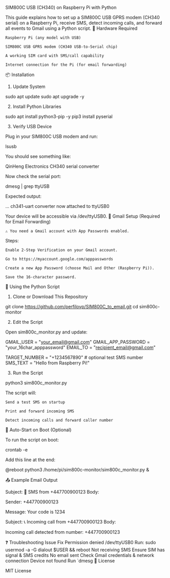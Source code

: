 SIM800C USB (CH340) on Raspberry Pi with Python

This guide explains how to set up a SIM800C USB GPRS modem (CH340 serial) on a Raspberry Pi, receive SMS, detect incoming calls, and forward all events to Gmail using a Python script.
🔧 Hardware Required

    Raspberry Pi (any model with USB)

    SIM800C USB GPRS modem (CH340 USB-to-Serial chip)

    A working SIM card with SMS/call capability

    Internet connection for the Pi (for email forwarding)

📦 Installation
1. Update System

sudo apt update
sudo apt upgrade -y

2. Install Python Libraries

sudo apt install python3-pip -y
pip3 install pyserial

3. Verify USB Device

Plug in your SIM800C USB modem and run:

lsusb

You should see something like:

QinHeng Electronics CH340 serial converter

Now check the serial port:

dmesg | grep ttyUSB

Expected output:

... ch341-uart converter now attached to ttyUSB0

Your device will be accessible via /dev/ttyUSB0.
📧 Gmail Setup (Required for Email Forwarding)

    ⚠️ You need a Gmail account with App Passwords enabled.

Steps:

    Enable 2-Step Verification on your Gmail account.

    Go to https://myaccount.google.com/apppasswords

    Create a new App Password (choose Mail and Other (Raspberry Pi)).

    Save the 16-character password.

🚀 Using the Python Script
1. Clone or Download This Repository

git clone https://github.com/perfilovp/SIM800C_to_email.git
cd sim800c-monitor

2. Edit the Script

Open sim800c_monitor.py and update:

GMAIL_USER = "your_email@gmail.com"
GMAIL_APP_PASSWORD = "your_16char_apppassword"
EMAIL_TO = "recipient_email@gmail.com"

TARGET_NUMBER = "+1234567890"  # optional test SMS number
SMS_TEXT = "Hello from Raspberry Pi!"

3. Run the Script

python3 sim800c_monitor.py

The script will:

    Send a test SMS on startup

    Print and forward incoming SMS

    Detect incoming calls and forward caller number

🔁 Auto-Start on Boot (Optional)

To run the script on boot:

crontab -e

Add this line at the end:

@reboot python3 /home/pi/sim800c-monitor/sim800c_monitor.py &

📤 Example Email Output

Subject: 📩 SMS from +447700900123
Body:

Sender: +447700900123

Message:
Your code is 1234

Subject: 📞 Incoming call from +447700900123
Body:

Incoming call detected from number: +447700900123

❓ Troubleshooting
Issue	Fix
Permission denied /dev/ttyUSB0	Run: sudo usermod -a -G dialout $USER && reboot
Not receiving SMS	Ensure SIM has signal & SMS credits
No email sent	Check Gmail credentials & network connection
Device not found	Run `dmesg
📃 License

MIT License
